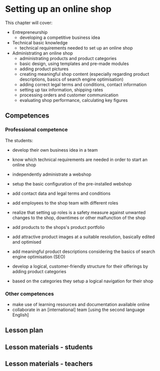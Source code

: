 # Setting up an online shop

This chapter will cover:

* Entrepreneurship
  * developing a competitive business idea
* Technical basic knowledge
  * technical requirements needed to set up an online shop
* Administrating an online shop
  * administrating products and product categories
  * basic design, using templates and pre-made modules
  * adding product pictures
  * creating meaningful shop content \(especially regarding product descriptions, basics of search engine optimisation\)
  * adding correct legal terms and conditions, contact information
  * setting up tax information, shipping rates
  * processing orders and customer communication
  * evaluating shop performance, calculating key figures

## Competences

### Professional competence

The students:

* develop their own business idea in a team

* know which technical requirements are needed in order to start an online shop

* independently administrate a webshop

* setup the basic configuration of the pre-installed webshop

* add contact data and legal terms and conditions

* add employees to the shop team with different roles

* realize that setting up roles is a safety measure against unwanted changes to the shop, downtimes or other malfunction of the shop
* add products to the shops's product portfolio
* add attractive product images at a suitable resolution, basically edited and optimised
* add meaningful product descriptions considering the basics of search engine optimisation \(SEO\)
* develop a logical, customer-friendly structure for their offerings by adding product categories
* based on the categories they setup a logical navigation for their shop

### Other competences

* make use of learning resources and documentation available online
* collaborate in an \[international\] team \[using the second language English\]

## Lesson plan

## Lesson materials - students

## Lesson materials - teachers



